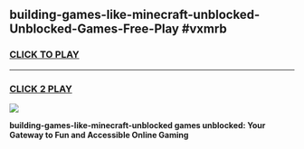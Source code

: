 
## building-games-like-minecraft-unblocked-Unblocked-Games-Free-Play #vxmrb
<h3>
<a href="https://us.freeplayer.one?title=building-games-like-minecraft-unblocked&ref=9M">CLICK TO PLAY</a></h3>
<hr>

<h3>
<a href="https://us.freeplayer.one?title=building-games-like-minecraft-unblocked&ref=9M">CLICK 2 PLAY</a>
  
</h3>

<a href="https://us.freeplayer.one?title=building-games-like-minecraft-unblocked&ref=9M"><img src="https://clearcache.store/games.png"></a>


**building-games-like-minecraft-unblocked games unblocked: Your Gateway to Fun and Accessible Online Gaming**
